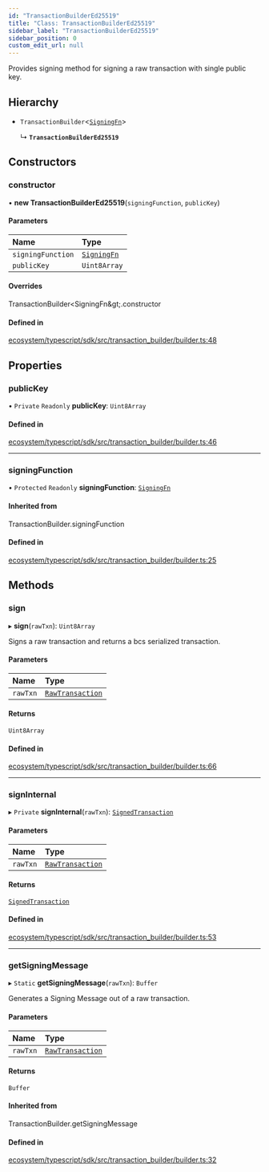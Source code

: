 ```yaml
---
id: "TransactionBuilderEd25519"
title: "Class: TransactionBuilderEd25519"
sidebar_label: "TransactionBuilderEd25519"
sidebar_position: 0
custom_edit_url: null
---
```


Provides signing method for signing a raw transaction with single public key.

## Hierarchy

- `TransactionBuilder`<[`SigningFn`](../modules.md#signingfn)\>

  ↳ **`TransactionBuilderEd25519`**

## Constructors

### constructor

• **new TransactionBuilderEd25519**(`signingFunction`, `publicKey`)

#### Parameters

| Name | Type |
| :------ | :------ |
| `signingFunction` | [`SigningFn`](../modules.md#signingfn) |
| `publicKey` | `Uint8Array` |

#### Overrides

TransactionBuilder&lt;SigningFn\&gt;.constructor

#### Defined in

[ecosystem/typescript/sdk/src/transaction_builder/builder.ts:48](https://github.com/aptos-labs/aptos-core/blob/fb73eb358/ecosystem/typescript/sdk/src/transaction_builder/builder.ts#L48)

## Properties

### publicKey

• `Private` `Readonly` **publicKey**: `Uint8Array`

#### Defined in

[ecosystem/typescript/sdk/src/transaction_builder/builder.ts:46](https://github.com/aptos-labs/aptos-core/blob/fb73eb358/ecosystem/typescript/sdk/src/transaction_builder/builder.ts#L46)

___

### signingFunction

• `Protected` `Readonly` **signingFunction**: [`SigningFn`](../modules.md#signingfn)

#### Inherited from

TransactionBuilder.signingFunction

#### Defined in

[ecosystem/typescript/sdk/src/transaction_builder/builder.ts:25](https://github.com/aptos-labs/aptos-core/blob/fb73eb358/ecosystem/typescript/sdk/src/transaction_builder/builder.ts#L25)

## Methods

### sign

▸ **sign**(`rawTxn`): `Uint8Array`

Signs a raw transaction and returns a bcs serialized transaction.

#### Parameters

| Name | Type |
| :------ | :------ |
| `rawTxn` | [`RawTransaction`](TxnBuilderTypes.RawTransaction.md) |

#### Returns

`Uint8Array`

#### Defined in

[ecosystem/typescript/sdk/src/transaction_builder/builder.ts:66](https://github.com/aptos-labs/aptos-core/blob/fb73eb358/ecosystem/typescript/sdk/src/transaction_builder/builder.ts#L66)

___

### signInternal

▸ `Private` **signInternal**(`rawTxn`): [`SignedTransaction`](TxnBuilderTypes.SignedTransaction.md)

#### Parameters

| Name | Type |
| :------ | :------ |
| `rawTxn` | [`RawTransaction`](TxnBuilderTypes.RawTransaction.md) |

#### Returns

[`SignedTransaction`](TxnBuilderTypes.SignedTransaction.md)

#### Defined in

[ecosystem/typescript/sdk/src/transaction_builder/builder.ts:53](https://github.com/aptos-labs/aptos-core/blob/fb73eb358/ecosystem/typescript/sdk/src/transaction_builder/builder.ts#L53)

___

### getSigningMessage

▸ `Static` **getSigningMessage**(`rawTxn`): `Buffer`

Generates a Signing Message out of a raw transaction.

#### Parameters

| Name | Type |
| :------ | :------ |
| `rawTxn` | [`RawTransaction`](TxnBuilderTypes.RawTransaction.md) |

#### Returns

`Buffer`

#### Inherited from

TransactionBuilder.getSigningMessage

#### Defined in

[ecosystem/typescript/sdk/src/transaction_builder/builder.ts:32](https://github.com/aptos-labs/aptos-core/blob/fb73eb358/ecosystem/typescript/sdk/src/transaction_builder/builder.ts#L32)
